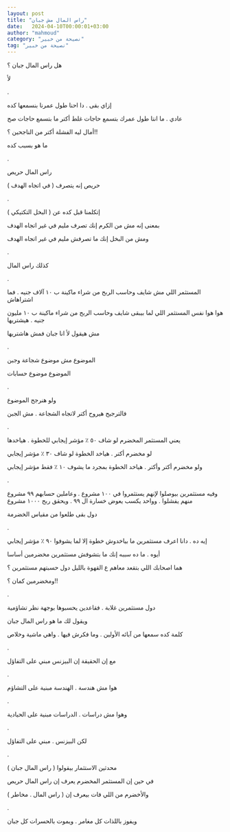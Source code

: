 ```yaml
---
layout: post
title: "راس المال مش جبان"
date:   2024-04-10T00:00:01+03:00
author: "mahmoud"
category: "نصيحة من خبير"
tag: "نصيحة من خبير"
---
```



هل راس المال جبان ؟

لأ

.

إزاي بقى . دا احنا طول عمرنا بنسمعها كده

عادي . ما انتا طول عمرك بتسمع حاجات غلط أكتر ما بتسمع
حاجات صح

أمال ليه الفشلة أكتر من الناجحين ؟!!

ما هو بسبب كده

.

راس المال حريص

حريص إنه يتصرف ( في اتجاه الهدف )

.

إتكلمنا قبل كده عن ( البخل التكتيكي )

بمعنى إنه مش من الكرم إنك تصرف مليم في غير اتجاه
الهدف

ومش من البخل إنك ما تصرفش مليم في غير اتجاه الهدف

.

كذلك راس المال

.

المستثمر اللي مش شايف وحاسب الربح من شراء ماكينة ب ١٠
آلاف جنيه . فما اشتراهاش

هوا هوا نفس المستثمر اللي لما بيبقى شايف وحاسب الربح من
شراء ماكينة ب ١٠ مليون جنيه . هيشتريها

مش هيقول لأ انا جبان فمش هاشتريها

.

الموضوع مش موضوع شجاعة وجبن

الموضوع موضوع حسابات

.

ولو هنرجح الموضوع

فالترجيح هيروح أكتر لاتجاه الشجاعة . مش الجبن

.

يعني المستثمر المخضرم لو شاف ٥٠ ٪ مؤشر إيجابي للخطوة .
هياخدها

لو مخضرم أكتر . هياخد الخطوة لو شاف ٣٠ ٪ مؤشر
إيجابي

ولو مخضرم أكتر وأكتر . هياخد الخطوة بمجرد ما يشوف ١٠ ٪
فقط مؤشر إيجابي

.

وفيه مستثمرين بيوصلوا لإنهم يستثمروا في ١٠٠ مشروع .
وعاملين حسابهم ٩٩ مشروع منهم يفشلوا . وواحد يكسب يعوض خسارة ال ٩٩ .
ويحقق ربح ١٠٠٠ مشروع

دول بقى طلعوا من مقياس الخضرمة

.

إيه ده . دانا اعرف مستثمرين ما بياخدوش خطوة إلا لما
يشوفوا ٩٠ ٪ مؤشر إيجابي

أيوه . ما ده سببه إنك ما بتشوفش مستثمرين مخضرمين
أساسا

هما اصحابك اللي بتقعد معاهم ع القهوة بالليل دول حسبتهم
مستثمرين ؟

ومخضرمين كمان ؟!!

.

دول مستثمرين غلابة . فقاعدين يحسبوها بوجهة نظر
تشاؤمية

ويقول لك ما هو راس المال جبان

كلمة كده سمعها من آبائه الأولين . وما فكرش فيها . واهي
ماشية وخلاص

.

مع إن الحقيقة إن البيزنس مبني على التفاؤل

.

هوا مش هندسة . الهندسة مبنية على التشاؤم

.

وهوا مش دراسات . الدراسات مبنية على الحيادية

.

لكن البيزنس . مبني على التفاؤل

.

محدثين الاستثمار بيقولوا ( راس المال جبان )

في حين إن المستثمر المخضرم يعرف إن راس المال حريص

والأخضرم من اللي فات بيعرف إن ( راس المال . مخاطر
)

.

ويفوز باللذات كل مغامر . ويموت بالحسرات كل جبان
